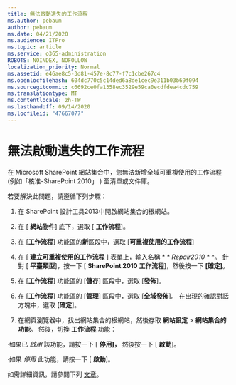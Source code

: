 ```yaml
---
title: 無法啟動遺失的工作流程
ms.author: pebaum
author: pebaum
ms.date: 04/21/2020
ms.audience: ITPro
ms.topic: article
ms.service: o365-administration
ROBOTS: NOINDEX, NOFOLLOW
localization_priority: Normal
ms.assetid: e46ae8c5-3d81-457e-8c77-f7c1cbe267c4
ms.openlocfilehash: 604dc770c5c14ded6a8de1cec9e311b03b69f094
ms.sourcegitcommit: c6692ce0fa1358ec3529e59ca0ecdfdea4cdc759
ms.translationtype: MT
ms.contentlocale: zh-TW
ms.lasthandoff: 09/14/2020
ms.locfileid: "47667077"
---
```

# <a name="missing-workflow-failed-to-activate"></a>無法啟動遺失的工作流程

在 Microsoft SharePoint 網站集合中，您無法新增全域可重複使用的工作流程 (例如「核准-SharePoint 2010」 ) 至清單或文件庫。
  
若要解決此問題，請遵循下列步驟： 
  
1. 在 SharePoint 設計工具2013中開啟網站集合的根網站。
  
2. 在 [ **網站物件**] 底下，選取 [ **工作流程**]。 
  
3. 在 [**工作流程**] 功能區的**新**區段中，選取 [**可重複使用的工作流程**] 
  
4. 在 [ **建立可重複使用的工作流程** ] 表單上，輸入名稱 * * *Repair2010* * *。 針對 [ **平臺類型**]，按一下 [ **SharePoint 2010 工作流程**]，然後按一下 **[確定]**。 
  
1. 在 [**工作流程**] 功能區的 [**儲存**] 區段中，選取 [**發佈**]。 
  
2. 在 [**工作流程**] 功能區的 [**管理**] 區段中，選取 [**全域發佈**]。 在出現的確認對話方塊中，選取 **[確定**]。 
  
3. 在網頁瀏覽器中，找出網站集合的根網站，然後存取 **網站設定** \> **網站集合的功能**。 然後，切換 **工作流程** 功能： 
  
·如果已  *啟用*  該功能，請按一下 [ **停用]，** 然後按一下 [ **啟動**]。 
  
·如果  *停用*  此功能，請按一下 [ **啟動**]。 
  
如需詳細資訊，請參閱下列 [文章](https://go.microsoft.com/fwlink/?linkid=2047770&amp;clcid=0x409)。
  

